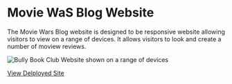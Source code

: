 # Movie WaS Blog Website

The Movie Wars Blog website is designed to be responsive website allowing visitors to view on a range of devices. It allows visitors to look and create a number of moview reviews.

![Bully Book Club Website shown on a range of devices](static/media/)

[View Delployed Site]()